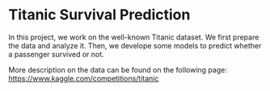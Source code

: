 # Titanic Survival Prediction

In this project, we work on the well-known Titanic dataset. We first prepare the data and analyze it. Then, we develope some models to predict whether a passenger survived or not.

More description on the data can be found on the following page:
https://www.kaggle.com/competitions/titanic 